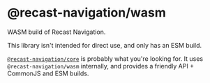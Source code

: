 # @recast-navigation/wasm

WASM build of Recast Navigation.

This library isn't intended for direct use, and only has an ESM build.

[`@recast-navigation/core`](https://github.com/isaac-mason/recast-navigation-js/tree/main/packages/recast-navigation-core) is probably what you're looking for. It uses `@recast-navigation/wasm` internally, and provides a friendly API + CommonJS and ESM builds.
